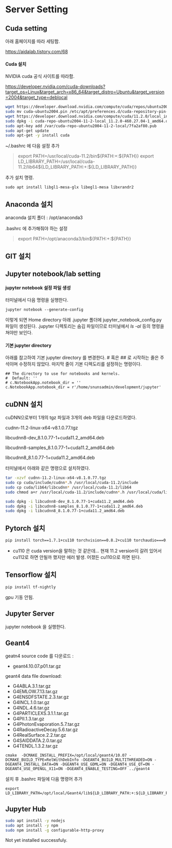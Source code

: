 Server Setting
===





## Cuda setting



아래 홈페이지를 따라 세팅함.

https://aidalab.tistory.com/68



#### Cuda 설치

NVIDIA cuda 공식 사이트를 따라함.

https://developer.nvidia.com/cuda-downloads?target_os=Linux&target_arch=x86_64&target_distro=Ubuntu&target_version=2004&target_type=deblocal



```sh
wget https://developer.download.nvidia.com/compute/cuda/repos/ubuntu2004/x86_64/cuda-ubuntu2004.pin
sudo mv cuda-ubuntu2004.pin /etc/apt/preferences.d/cuda-repository-pin-600
wget https://developer.download.nvidia.com/compute/cuda/11.2.0/local_installers/cuda-repo-ubuntu2004-11-2-local_11.2.0-460.27.04-1_amd64.deb
sudo dpkg -i cuda-repo-ubuntu2004-11-2-local_11.2.0-460.27.04-1_amd64.deb
sudo apt-key add /var/cuda-repo-ubuntu2004-11-2-local/7fa2af80.pub
sudo apt-get update
sudo apt-get -y install cuda
```



~/.bashrc 에 다음 설정 추가

> export PATH=/usr/local/cuda-11.2/bin${PATH:+:${PATH}}
> export LD_LIBRARY_PATH=/usr/local/cuda-11.2/lib64${LD_LIBRARY_PATH:+:${LD_LIBRARY_PATH}}



추가 설치 명령.

```
sudo apt install libgl1-mesa-glx libegl1-mesa libxrandr2
```



## Anaconda 설치

anaconda 설치 폴더 : /opt/anaconda3



.bashrc 에 추가해줘야 하는 설정

> export PATH=/opt/anaconda3/bin${PATH:+:${PATH}}





## GIT 설치



## Jupyter notebook/lab setting

#### jupyter notebook 설정 파일 생성

터미널에서 다음 명령을 실행한다.

``jupyter notebook --generate-config``

이렇게 되면 Home directory 아래 .jupyter 폴더에 jupyter_notebook_config.py 파일이 생성된다. .jupyter 디렉토리는 숨김 파일이므로 터미널에서 *ls -al* 등의 명령을 쳐야만 보인다. 



#### 기본 jupyter directory 

아래를 참고하여 기본 jupyter directory 를 변경한다. # 혹은 ## 로 시작하는 줄은 주석이며 수정하지 않았다. 마지막 줄이 기본 디렉도리를 설정하는 명령이다.

```
## The directory to use for notebooks and kernels.
#  Default: ''
# c.NotebookApp.notebook_dir = ''
c.NotebookApp.notebook_dir = r'/home/snunsadmin/development/jupyter'
```



## cuDNN 설치

cuDNN으로부터 1개의 tgz 파일과 3개의 deb 파일을 다운로드하였다.

cudnn-11.2-linux-x64-v8.1.0.77.tgz

libcudnn8-dev_8.1.0.77-1+cuda11.2_amd64.deb

libcudnn8-samples_8.1.0.77-1+cuda11.2_amd64.deb

libcudnn8_8.1.0.77-1+cuda11.2_amd64.deb

터미널에서 아래와 같은 명령으로 설치하였다.

```sh
tar -xzvf cudnn-11.2-linux-x64-v8.1.0.77.tgz 
sudo cp cuda/include/cudnn*.h /usr/local/cuda-11.2/include
sudo cp cuda/lib64/libcudnn* /usr/local/cuda-11.2/lib64
sudo chmod a+r /usr/local/cuda-11.2/include/cudnn*.h /usr/local/cuda/lib6
```



```sh
sudo dpkg -i libcudnn8-dev_8.1.0.77-1+cuda11.2_amd64.deb
sudo dpkg -i libcudnn8-samples_8.1.0.77-1+cuda11.2_amd64.deb
sudo dpkg -i libcudnn8_8.1.0.77-1+cuda11.2_amd64.deb
```

 



## Pytorch 설치

```sh
pip install torch==1.7.1+cu110 torchvision==0.8.2+cu110 torchaudio===0.7.2 -f https://download.pytorch.org/whl/torch_stable.html
```

- cu110 은 cuda version을 말하는 것 같은데... 현재 11.2 version이 갈려 있어서 cu112로 하면 안될까 했지만 에러 발생. 어쟀든 cu110으로 하면 된다.





## Tensorflow 설치

```
pip install tf-nightly
```

gpu 기동 안됨. 



## Jupyter Server

jupyter notebook 을 실행한다.



## Geant4 

geatn4 source code 를 다운로드 :

- geant4.10.07.p01.tar.gz

geant4 data file download:

- G4ABLA.3.1.tar.gz
- G4EMLOW.7.13.tar.gz
- G4ENSDFSTATE.2.3.tar.gz
- G4INCL.1.0.tar.gz
- G4NDL.4.6.tar.gz
- G4PARTICLEXS.3.1.1.tar.gz
- G4PII.1.3.tar.gz
- G4PhotonEvaporation.5.7.tar.gz
- G4RadioactiveDecay.5.6.tar.gz
- G4RealSurface.2.2.tar.gz
- G4SAIDDATA.2.0.tar.gz
- G4TENDL.1.3.2.tar.gz

```
cmake  -DCMAKE_INSTALL_PREFIX=/opt/local/geant4/10.07 -DCMAKE_BUILD_TYPE=RelWithDebInfo -DGEANT4_BUILD_MULTITHREADED=ON -DGEANT4_INSTALL_DATA=ON -DGEANT4_USE_GDML=ON -DGEANT4_USE_QT=ON -DGEANT4_USE_OPENGL_X11=ON -DGEANT4_ENABLE_TESTING=OFF ../geant4
```



설치 후 .bashrc 파일에 다음 명령어 추가

```
export LD_LIBRARY_PATH=/opt/local/Geant4/lib${LD_LIBRARY_PATH:+:${LD_LIBRARY_PATH}}
```



## Jupyter Hub

```bash
sudo apt install -y nodejs
sudo apt install -y npm
sudo npm install -g configurable-http-proxy
```

Not yet installed successfuly.

